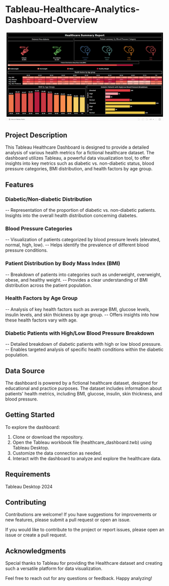 # Tableau-Healthcare-Analytics-Dashboard-Overview
![HealthCare Dashboard](https://github.com/ShashankkSahu/Tableau-Healthcare-Analytics-Dashborad/blob/main/Screenshot%20(47).png)

## Project Description
This Tableau Healthcare Dashboard is designed to provide a detailed analysis of various health metrics for a fictional healthcare dataset. The dashboard utilizes Tableau, a powerful data visualization tool, to offer insights into key metrics such as diabetic vs. non-diabetic status, blood pressure categories, BMI distribution, and health factors by age group.

## Features
### Diabetic/Non-diabetic Distribution
-- Representation of the proportion of diabetic vs. non-diabetic patients.
Insights into the overall health distribution concerning diabetes.
### Blood Pressure Categories
-- Visualization of patients categorized by blood pressure levels (elevated, normal, high, low).
-- Helps identify the prevalence of different blood pressure conditions.
### Patient Distribution by Body Mass Index (BMI)
-- Breakdown of patients into categories such as underweight, overweight, obese, and healthy weight.
-- Provides a clear understanding of BMI distribution across the patient population.
### Health Factors by Age Group
-- Analysis of key health factors such as average BMI, glucose levels, insulin levels, and skin thickness by age group.
-- Offers insights into how these health factors vary with age.
### Diabetic Patients with High/Low Blood Pressure Breakdown
-- Detailed breakdown of diabetic patients with high or low blood pressure.
-- Enables targeted analysis of specific health conditions within the diabetic population.
## Data Source
The dashboard is powered by a fictional healthcare dataset, designed for educational and practice purposes. The dataset includes information about patients' health metrics, including BMI, glucose, insulin, skin thickness, and blood pressure.

## Getting Started
To explore the dashboard:

1. Clone or download the repository.
2. Open the Tableau workbook file (healthcare_dashboard.twb) using Tableau Desktop.
3. Customize the data connection as needed.
4. Interact with the dashboard to analyze and explore the healthcare data.

## Requirements
Tableau Desktop 2024
## Contributing
Contributions are welcome! If you have suggestions for improvements or new features, please submit a pull request or open an issue.

If you would like to contribute to the project or report issues, please open an issue or create a pull request.

## Acknowledgments

Special thanks to Tableau for providing the Healthcare dataset and creating such a versatile platform for data visualization.

Feel free to reach out for any questions or feedback. Happy analyzing!
